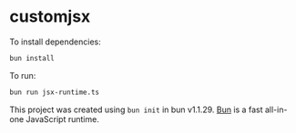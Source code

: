 # customjsx

To install dependencies:

```bash
bun install
```

To run:

```bash
bun run jsx-runtime.ts
```

This project was created using `bun init` in bun v1.1.29. [Bun](https://bun.sh) is a fast all-in-one JavaScript runtime.
